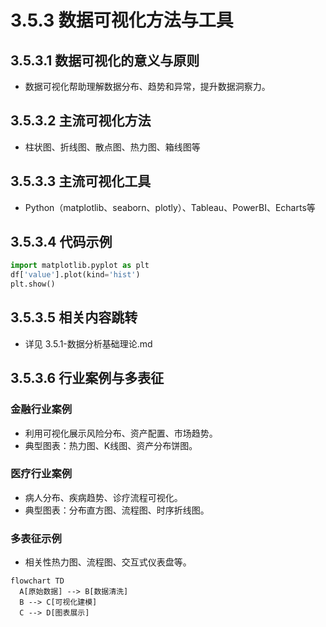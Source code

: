 # 3.5.3 数据可视化方法与工具

## 3.5.3.1 数据可视化的意义与原则

- 数据可视化帮助理解数据分布、趋势和异常，提升数据洞察力。

## 3.5.3.2 主流可视化方法

- 柱状图、折线图、散点图、热力图、箱线图等

## 3.5.3.3 主流可视化工具

- Python（matplotlib、seaborn、plotly）、Tableau、PowerBI、Echarts等

## 3.5.3.4 代码示例

```python
import matplotlib.pyplot as plt
df['value'].plot(kind='hist')
plt.show()
```

## 3.5.3.5 相关内容跳转

- 详见 3.5.1-数据分析基础理论.md

## 3.5.3.6 行业案例与多表征

### 金融行业案例

- 利用可视化展示风险分布、资产配置、市场趋势。
- 典型图表：热力图、K线图、资产分布饼图。

### 医疗行业案例

- 病人分布、疾病趋势、诊疗流程可视化。
- 典型图表：分布直方图、流程图、时序折线图。

### 多表征示例

- 相关性热力图、流程图、交互式仪表盘等。

```mermaid
flowchart TD
  A[原始数据] --> B[数据清洗]
  B --> C[可视化建模]
  C --> D[图表展示]
```
